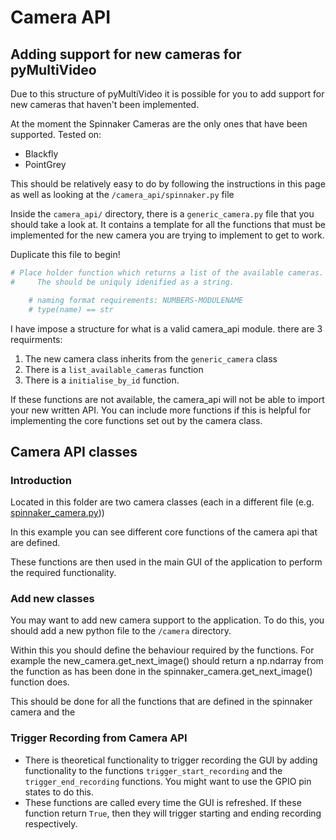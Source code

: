 # Camera API

## Adding support for new cameras for pyMultiVideo

Due to this structure of pyMultiVideo it is possible for you to add support for new cameras that haven't been implemented.

At the moment the Spinnaker Cameras are the only ones that have been supported.
Tested on:

- Blackfly
- PointGrey

This should be relatively easy to do by following the instructions in this page as well as looking at the `/camera_api/spinnaker.py` file

Inside the `camera_api/` directory, there is a `generic_camera.py` file that you should take a look at. It contains a template for all the functions that must be implemented for the new camera you are trying to implement to get to work.

Duplicate this file to begin!

<!-- You must rename the file to the name of the module class you are about to implement (e.g. `spinnaker.py` implements the `spinnaker` class). This naming the the way pyMultiVideo knows the name of the class it should inherit from the module.  -->

```python
# Place holder function which returns a list of the available cameras.
#     The should be uniquly idenified as a string.

    # naming format requirements: NUMBERS-MODULENAME
    # type(name) == str
```

I have impose a structure for what is a valid camera_api module. there are 3 requirments:

1. The new camera class inherits from the `generic_camera` class
2. There is a `list_available_cameras` function
3. There is a `initialise_by_id` function.

If these functions are not available, the camera_api will not be able to import your new written API. You can include more functions if this is helpful for implementing the core functions set out by the camera class.

## Camera API classes

### Introduction

Located in this folder are two camera classes (each in a different file (e.g. [spinnaker_camera.py](/camera_api/spinnaker_camera.py)))

In this example you can see different core functions of the camera api that are defined.

These functions are then used in the main GUI of the application to perform the required functionality.

### Add new classes

You may want to add new camera support to the application. To do this, you should add a new python file to the `/camera` directory.

Within this you should define the behaviour required by the functions. For example the new_camera.get_next_image() should return a np.ndarray from the function as has been done in the spinnaker_camera.get_next_image() function does.

This should be done for all the functions that are defined in the spinnaker camera and the

### Trigger Recording from Camera API

- There is theoretical functionality to trigger recording the GUI by adding functionality to the functions `trigger_start_recording` and the `trigger_end_recording` functions. You might want to use the GPIO pin states to do this.
- These functions are called every time the GUI is refreshed. If these function return `True`, then they will trigger starting and ending recording respectively.
